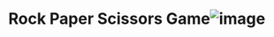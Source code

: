 # Rock Paper Scissors Game![image](https://github.com/rajeshchary1999/Rock_Paper_Scissors/assets/104690664/e4286a95-96e4-4428-9a61-a9415955af81)  


